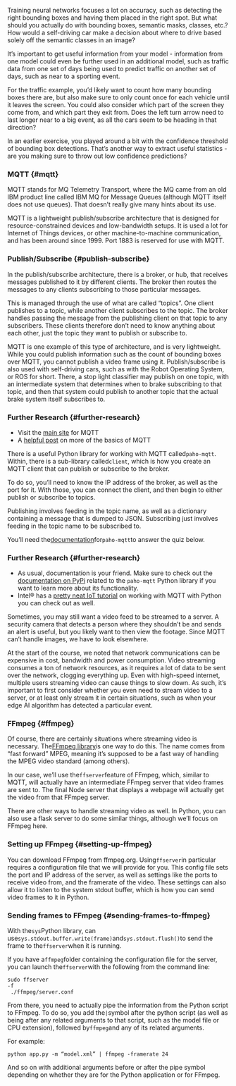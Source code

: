 Training neural networks focuses a lot on accuracy, such as detecting the right bounding boxes and having them placed in the right spot. But what should you actually do with bounding boxes, semantic masks, classes, etc.? How would a self-driving car make a decision about where to drive based solely off the semantic classes in an image?

It’s important to get useful information from your model - information from one model could even be further used in an additional model, such as traffic data from one set of days being used to predict traffic on another set of days, such as near to a sporting event.

For the traffic example, you’d likely want to count how many bounding boxes there are, but also make sure to only count once for each vehicle until it leaves the screen. You could also consider which part of the screen they come from, and which part they exit from. Does the left turn arrow need to last longer near to a big event, as all the cars seem to be heading in that direction?

In an earlier exercise, you played around a bit with the confidence threshold of bounding box detections. That’s another way to extract useful statistics - are you making sure to throw out low confidence predictions?

### MQTT {#mqtt}

MQTT stands for MQ Telemetry Transport, where the MQ came from an old IBM product line called IBM MQ for Message Queues \(although MQTT itself does not use queues\). That doesn’t really give many hints about its use.

MQTT is a lightweight publish/subscribe architecture that is designed for resource-constrained devices and low-bandwidth setups. It is used a lot for Internet of Things devices, or other machine-to-machine communication, and has been around since 1999. Port 1883 is reserved for use with MQTT.

### Publish/Subscribe {#publish-subscribe}

In the publish/subscribe architecture, there is a broker, or hub, that receives messages published to it by different clients. The broker then routes the messages to any clients subscribing to those particular messages.

This is managed through the use of what are called “topics”. One client publishes to a topic, while another client subscribes to the topic. The broker handles passing the message from the publishing client on that topic to any subscribers. These clients therefore don’t need to know anything about each other, just the topic they want to publish or subscribe to.

MQTT is one example of this type of architecture, and is very lightweight. While you could publish information such as the count of bounding boxes over MQTT, you cannot publish a video frame using it. Publish/subscribe is also used with self-driving cars, such as with the Robot Operating System, or ROS for short. There, a stop light classifier may publish on one topic, with an intermediate system that determines when to brake subscribing to that topic, and then that system could publish to another topic that the actual brake system itself subscribes to.

### Further Research {#further-research}

* Visit the [main site](http://mqtt.org/) for MQTT
* A [helpful post](https://internetofthingsagenda.techtarget.com/definition/MQTT-MQ-Telemetry-Transport) on more of the basics of MQTT

There is a useful Python library for working with MQTT called`paho-mqtt`. Within, there is a sub-library called`client`, which is how you create an MQTT client that can publish or subscribe to the broker.

To do so, you’ll need to know the IP address of the broker, as well as the port for it. With those, you can connect the client, and then begin to either publish or subscribe to topics.

Publishing involves feeding in the topic name, as well as a dictionary containing a message that is dumped to JSON. Subscribing just involves feeding in the topic name to be subscribed to.

You’ll need the[documentation](https://pypi.org/project/paho-mqtt/)for`paho-mqtt`to answer the quiz below.

### Further Research {#further-research}

* As usual, documentation is your friend. Make sure to check out the [documentation on PyPi](https://pypi.org/project/paho-mqtt/) related to the `paho-mqtt`
  Python library if you want to learn more about its functionality.
* Intel® has a [pretty neat IoT tutorial](https://software.intel.com/en-us/SetupGateway-MQTT) on working with MQTT with Python you can check out as well.

Sometimes, you may still want a video feed to be streamed to a server. A security camera that detects a person where they shouldn’t be and sends an alert is useful, but you likely want to then view the footage. Since MQTT can’t handle images, we have to look elsewhere.

At the start of the course, we noted that network communications can be expensive in cost, bandwidth and power consumption. Video streaming consumes a ton of network resources, as it requires a lot of data to be sent over the network, clogging everything up. Even with high-speed internet, multiple users streaming video can cause things to slow down. As such, it’s important to first consider whether you even need to stream video to a server, or at least only stream it in certain situations, such as when your edge AI algorithm has detected a particular event.

### FFmpeg {#ffmpeg}

Of course, there are certainly situations where streaming video is necessary. The[FFmpeg library](https://www.ffmpeg.org/)is one way to do this. The name comes from “fast forward” MPEG, meaning it’s supposed to be a fast way of handling the MPEG video standard \(among others\).

In our case, we’ll use the`ffserver`feature of FFmpeg, which, similar to MQTT, will actually have an intermediate FFmpeg server that video frames are sent to. The final Node server that displays a webpage will actually get the video from that FFmpeg server.

There are other ways to handle streaming video as well. In Python, you can also use a flask server to do some similar things, although we’ll focus on FFmpeg here.

### Setting up FFmpeg {#setting-up-ffmpeg}

You can download FFmpeg from ffmpeg.org. Using`ffserver`in particular requires a configuration file that we will provide for you. This config file sets the port and IP address of the server, as well as settings like the ports to receive video from, and the framerate of the video. These settings can also allow it to listen to the system stdout buffer, which is how you can send video frames to it in Python.

### Sending frames to FFmpeg {#sending-frames-to-ffmpeg}

With the`sys`Python library, can use`sys.stdout.buffer.write(frame)`and`sys.stdout.flush()`to send the frame to the`ffserver`when it is running.

If you have a`ffmpeg`folder containing the configuration file for the server, you can launch the`ffserver`with the following from the command line:

```
sudo ffserver 
-f
 ./ffmpeg/server.conf

```

From there, you need to actually pipe the information from the Python script to FFmpeg. To do so, you add the`|`symbol after the python script \(as well as being after any related arguments to that script, such as the model file or CPU extension\), followed by`ffmpeg`and any of its related arguments.

For example:

```
python app.py -m “model.xml” | ffmpeg -framerate 24

```

And so on with additional arguments before or after the pipe symbol depending on whether they are for the Python application or for FFmpeg.



